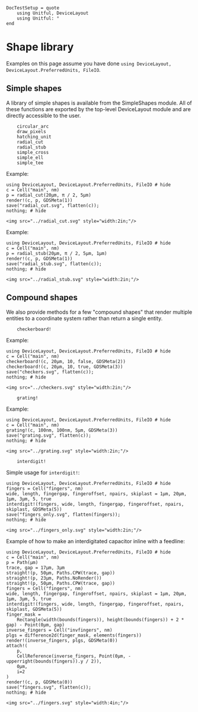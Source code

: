 ```@meta
DocTestSetup = quote
    using Unitful, DeviceLayout
    using Unitful: °
end
```

# Shape library

Examples on this page assume you have done `using DeviceLayout, DeviceLayout.PreferredUnits, FileIO`.

## Simple shapes

A library of simple shapes is available from the SimpleShapes module.
All of these functions are exported by the top-level DeviceLayout module and
are directly accessible to the user.

```@docs
    circular_arc
    draw_pixels
    hatching_unit
    radial_cut
    radial_stub
    simple_cross
    simple_ell
    simple_tee
```

Example:

```@example 7
using DeviceLayout, DeviceLayout.PreferredUnits, FileIO # hide
c = Cell("main", nm)
p = radial_cut(20μm, π / 2, 5μm)
render!(c, p, GDSMeta(1))
save("radial_cut.svg", flatten(c));
nothing; # hide
```

```@raw html
<img src="../radial_cut.svg" style="width:2in;"/>
```

Example:

```@example 8
using DeviceLayout, DeviceLayout.PreferredUnits, FileIO # hide
c = Cell("main", nm)
p = radial_stub(20μm, π / 2, 5μm, 1μm)
render!(c, p, GDSMeta(1))
save("radial_stub.svg", flatten(c));
nothing; # hide
```

```@raw html
<img src="../radial_stub.svg" style="width:2in;"/>
```

## Compound shapes

We also provide methods for a few "compound shapes" that render multiple entities to a coordinate system rather than return a single entity.

```@docs
    checkerboard!
```

Example:

```@example 1
using DeviceLayout, DeviceLayout.PreferredUnits, FileIO # hide
c = Cell("main", nm)
checkerboard!(c, 20μm, 10, false, GDSMeta(2))
checkerboard!(c, 20μm, 10, true, GDSMeta(3))
save("checkers.svg", flatten(c));
nothing; # hide
```

```@raw html
<img src="../checkers.svg" style="width:2in;"/>
```

```@docs
    grating!
```

Example:

```@example 2
using DeviceLayout, DeviceLayout.PreferredUnits, FileIO # hide
c = Cell("main", nm)
grating!(c, 100nm, 100nm, 5μm, GDSMeta(3))
save("grating.svg", flatten(c));
nothing; # hide
```

```@raw html
<img src="../grating.svg" style="width:2in;"/>
```

```@docs
    interdigit!
```

Simple usage for `interdigit!`:

```@example 3
using DeviceLayout, DeviceLayout.PreferredUnits, FileIO # hide
fingers = Cell("fingers", nm)
wide, length, fingergap, fingeroffset, npairs, skiplast = 1μm, 20μm, 1μm, 3μm, 5, true
interdigit!(fingers, wide, length, fingergap, fingeroffset, npairs, skiplast, GDSMeta(5))
save("fingers_only.svg", flatten(fingers));
nothing; # hide
```

```@raw html
<img src="../fingers_only.svg" style="width:2in;"/>
```

Example of how to make an interdigitated capacitor inline with a feedline:

```@example 4
using DeviceLayout, DeviceLayout.PreferredUnits, FileIO # hide
c = Cell("main", nm)
p = Path(μm)
trace, gap = 17μm, 3μm
straight!(p, 50μm, Paths.CPW(trace, gap))
straight!(p, 23μm, Paths.NoRender())
straight!(p, 50μm, Paths.CPW(trace, gap))
fingers = Cell("fingers", nm)
wide, length, fingergap, fingeroffset, npairs, skiplast = 1μm, 20μm, 1μm, 3μm, 5, true
interdigit!(fingers, wide, length, fingergap, fingeroffset, npairs, skiplast, GDSMeta(5))
finger_mask =
    Rectangle(width(bounds(fingers)), height(bounds(fingers)) + 2 * gap) - Point(0μm, gap)
inverse_fingers = Cell("invfingers", nm)
plgs = difference2d(finger_mask, elements(fingers))
render!(inverse_fingers, plgs, GDSMeta(0))
attach!(
    p,
    CellReference(inverse_fingers, Point(0μm, -upperright(bounds(fingers)).y / 2)),
    0μm,
    i=2
)
render!(c, p, GDSMeta(0))
save("fingers.svg", flatten(c));
nothing; # hide
```

```@raw html
<img src="../fingers.svg" style="width:4in;"/>
```
